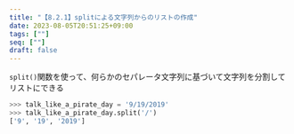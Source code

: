 ```yaml
---
title: "【8.2.1】splitによる文字列からのリストの作成"
date: 2023-08-05T20:51:25+09:00
tags: [""]
seq: [""]
draft: false
---
```


`split()`関数を使って、何らかのセパレータ文字列に基づいて文字列を分割してリストにできる

```python
>>> talk_like_a_pirate_day = '9/19/2019'
>>> talk_like_a_pirate_day.split('/')
['9', '19', '2019']
```